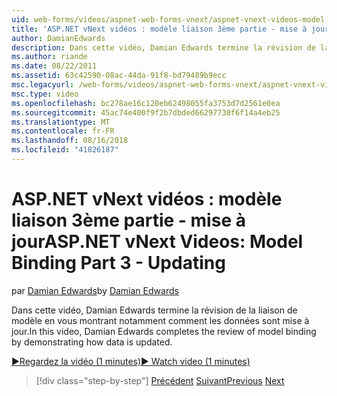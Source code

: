 ```yaml
---
uid: web-forms/videos/aspnet-web-forms-vnext/aspnet-vnext-videos-model-binding-part-3-updating
title: 'ASP.NET vNext vidéos : modèle liaison 3ème partie - mise à jour | Microsoft Docs'
author: DamianEdwards
description: Dans cette vidéo, Damian Edwards termine la révision de la liaison de modèle en vous montrant notamment comment les données sont mise à jour.
ms.author: riande
ms.date: 08/22/2011
ms.assetid: 63c42590-08ac-44da-91f8-bd79489b9ecc
msc.legacyurl: /web-forms/videos/aspnet-web-forms-vnext/aspnet-vnext-videos-model-binding-part-3-updating
msc.type: video
ms.openlocfilehash: bc278ae16c120eb62498055fa3753d7d2561e0ea
ms.sourcegitcommit: 45ac74e400f9f2b7dbded66297730f6f14a4eb25
ms.translationtype: MT
ms.contentlocale: fr-FR
ms.lasthandoff: 08/16/2018
ms.locfileid: "41826187"
---
```

<a name="aspnet-vnext-videos-model-binding-part-3---updating"></a><span data-ttu-id="3c230-103">ASP.NET vNext vidéos : modèle liaison 3ème partie - mise à jour</span><span class="sxs-lookup"><span data-stu-id="3c230-103">ASP.NET vNext Videos: Model Binding Part 3 - Updating</span></span>
====================
<span data-ttu-id="3c230-104">par [Damian Edwards](https://github.com/DamianEdwards)</span><span class="sxs-lookup"><span data-stu-id="3c230-104">by [Damian Edwards](https://github.com/DamianEdwards)</span></span>

<span data-ttu-id="3c230-105">Dans cette vidéo, Damian Edwards termine la révision de la liaison de modèle en vous montrant notamment comment les données sont mise à jour.</span><span class="sxs-lookup"><span data-stu-id="3c230-105">In this video, Damian Edwards completes the review of model binding by demonstrating how data is updated.</span></span>

[<span data-ttu-id="3c230-106">&#9654;Regardez la vidéo (1 minutes)</span><span class="sxs-lookup"><span data-stu-id="3c230-106">&#9654; Watch video (1 minutes)</span></span>](https://channel9.msdn.com/Blogs/ASP-NET-Site-Videos/aspnet-vnext-videos-model-binding-part-3-updating)

> [!div class="step-by-step"]
> <span data-ttu-id="3c230-107">[Précédent](aspnet-vnext-videos-model-binding-part-2-filtering.md)
> [Suivant](aspnet-45-web-forms-model-binding.md)</span><span class="sxs-lookup"><span data-stu-id="3c230-107">[Previous](aspnet-vnext-videos-model-binding-part-2-filtering.md)
[Next](aspnet-45-web-forms-model-binding.md)</span></span>
